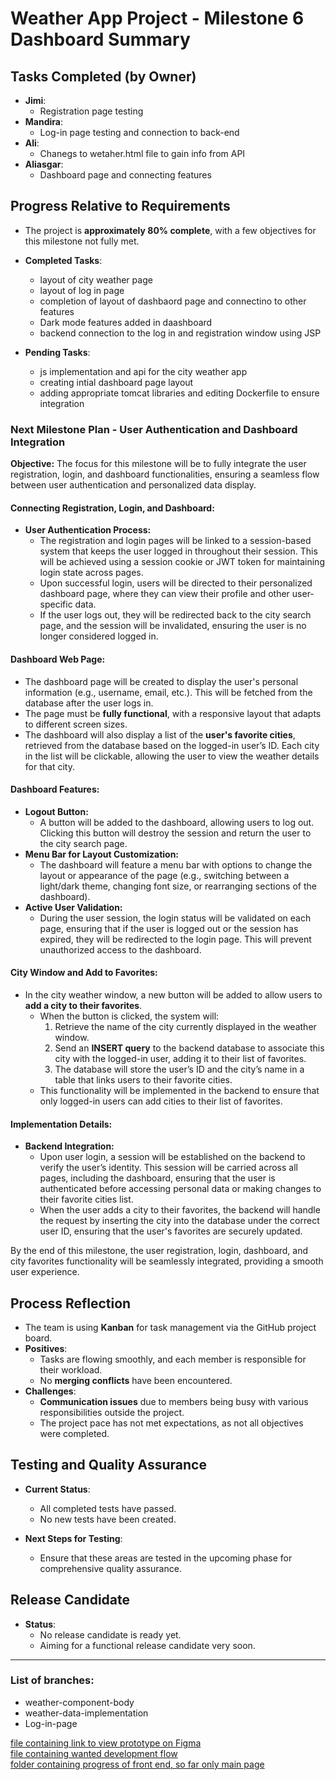 # **Weather App Project - Milestone 6 Dashboard Summary**

## **Tasks Completed (by Owner)**
- **Jimi**: 
  - Registration page testing
- **Mandira**: 
  - Log-in page testing and connection to back-end 
- **Ali**: 
  -  Chanegs to wetaher.html file to gain info from API
- **Aliasgar**:
  - Dashboard page and connecting features
  
## **Progress Relative to Requirements**
- The project is **approximately 80% complete**, with a few objectives for this milestone not fully met. 

- **Completed Tasks**:
  - layout of city weather page
  - layout of log in page
  - completion of layout of dashbaord page and connectino to other features
  - Dark mode features added in daashboard
  - backend connection to the log in and registration window using JSP 
    

- **Pending Tasks**:
  - js implementation and api for the city weather app
  - creating intial dashboard page layout
  - adding appropriate tomcat libraries and editing Dockerfile to ensure integration

### **Next Milestone Plan - User Authentication and Dashboard Integration**

**Objective:**
The focus for this milestone will be to fully integrate the user registration, login, and dashboard functionalities, ensuring a seamless flow between user authentication and personalized data display.

#### **Connecting Registration, Login, and Dashboard:**

- **User Authentication Process:**
  - The registration and login pages will be linked to a session-based system that keeps the user logged in throughout their session. This will be achieved using a session cookie or JWT token for maintaining login state across pages.
  - Upon successful login, users will be directed to their personalized dashboard page, where they can view their profile and other user-specific data.
  - If the user logs out, they will be redirected back to the city search page, and the session will be invalidated, ensuring the user is no longer considered logged in.

#### **Dashboard Web Page:**
- The dashboard page will be created to display the user's personal information (e.g., username, email, etc.). This will be fetched from the database after the user logs in.
- The page must be **fully functional**, with a responsive layout that adapts to different screen sizes.
- The dashboard will also display a list of the **user's favorite cities**, retrieved from the database based on the logged-in user’s ID. Each city in the list will be clickable, allowing the user to view the weather details for that city.

#### **Dashboard Features:**
- **Logout Button:** 
  - A button will be added to the dashboard, allowing users to log out. Clicking this button will destroy the session and return the user to the city search page.
- **Menu Bar for Layout Customization:**
  - The dashboard will feature a menu bar with options to change the layout or appearance of the page (e.g., switching between a light/dark theme, changing font size, or rearranging sections of the dashboard).
- **Active User Validation:**
  - During the user session, the login status will be validated on each page, ensuring that if the user is logged out or the session has expired, they will be redirected to the login page. This will prevent unauthorized access to the dashboard.
  
#### **City Window and Add to Favorites:**
- In the city weather window, a new button will be added to allow users to **add a city to their favorites**.
  - When the button is clicked, the system will:
    1. Retrieve the name of the city currently displayed in the weather window.
    2. Send an **INSERT query** to the backend database to associate this city with the logged-in user, adding it to their list of favorites.
    3. The database will store the user’s ID and the city’s name in a table that links users to their favorite cities.
  - This functionality will be implemented in the backend to ensure that only logged-in users can add cities to their list of favorites.

#### **Implementation Details:**
- **Backend Integration:**
  - Upon user login, a session will be established on the backend to verify the user’s identity. This session will be carried across all pages, including the dashboard, ensuring that the user is authenticated before accessing personal data or making changes to their favorite cities list.
  - When the user adds a city to their favorites, the backend will handle the request by inserting the city into the database under the correct user ID, ensuring that the user's favorites are securely updated.

By the end of this milestone, the user registration, login, dashboard, and city favorites functionality will be seamlessly integrated, providing a smooth user experience.

## **Process Reflection**
- The team is using **Kanban** for task management via the GitHub project board. 
- **Positives**:
  - Tasks are flowing smoothly, and each member is responsible for their workload.
  - No **merging conflicts** have been encountered.
- **Challenges**:
  - **Communication issues** due to members being busy with various responsibilities outside the project.
  - The project pace has not met expectations, as not all objectives were completed.

## **Testing and Quality Assurance**
- **Current Status**:
  - All completed tests have passed.
  - No new tests have been created.

- **Next Steps for Testing**:
  - Ensure that these areas are tested in the upcoming phase for comprehensive quality assurance.

## **Release Candidate**
- **Status**:
  - No release candidate is ready yet.
  - Aiming for a functional release candidate very soon.

---

### List of branches:

- weather-component-body
- weather-data-implementation
- Log-in-page

[file containing link to view prototype on Figma](prototype-link.md)  
[file containing wanted development flow](Development-flow.md)  
[folder containing progress of front end, so far only main page](Web-content)  



